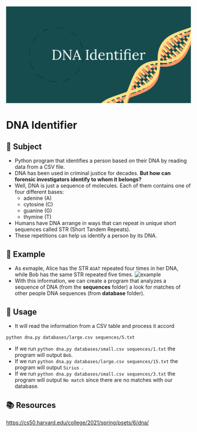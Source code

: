 ![project logo](logo.png)

# DNA Identifier

## :dart: Subject
- Python program that identifies a person based on their DNA by reading data from a CSV file.
- DNA has been used in criminal justice for decades. **But how can forensic investigators identify to whom it belongs?**
- Well, DNA is just a sequence of molecules.  Each of them contains one of four different bases: 
   - adenine (A)
   - cytosine (C)
   - guanine (G)
   - thymine (T)
- Humans have DNA arrange in ways that can repeat in unique short sequences called STR (Short Tandem Repeats).
- These repetitions can help us identify a person by its DNA.

## :pencil: Example
 - As exmaple, Alice has the STR ```AGAT``` repeated four times in her DNA, while Bob has the same STR repeated five times.
 ![example](https://cs50.harvard.edu/college/2021/spring/psets/6/dna/strs.png)
 - With this information, we can create a program that analyzes a sequence of DNA (from the **sequences** folder) a look for matches of other people DNA sequences (from **database** folder).
 
## :wrench: Usage
- It will read the information from a CSV table and process it accord
```bash
python dna.py databases/large.csv sequences/5.txt
```
- If we run ```python dna.py databases/small.csv sequences/1.txt``` the program will output ```Bob```.
- If we run ```python dna.py databases/large.csv sequences/15.txt``` the program will output ```Sirius ```.
- If we run ```python dna.py databases/small.csv sequences/3.txt``` the program will output ```No match``` since there are no matches with our database.

## :books: Resources
https://cs50.harvard.edu/college/2021/spring/psets/6/dna/
